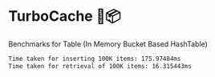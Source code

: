 # TurboCache 🚀📦

Benchmarks for Table (In Memory Bucket Based HashTable)

```txt
Time taken for inserting 100K items: 175.97484ms
Time taken for retrieval of 100K items: 16.315443ms
```

